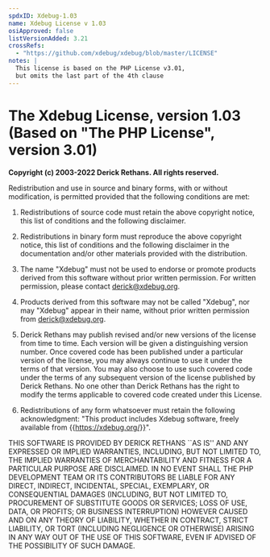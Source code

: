 ```yaml
---
spdxID: Xdebug-1.03
name: Xdebug License v 1.03
osiApproved: false
listVersionAdded: 3.21
crossRefs: 
  - "https://github.com/xdebug/xdebug/blob/master/LICENSE"
notes: |
  This license is based on the PHP License v3.01,
  but omits the last part of the 4th clause
---
```


# The Xdebug License, version 1.03 (Based on "The PHP License", version 3.01)

**Copyright (c) 2003-2022 Derick Rethans. All rights reserved.**

Redistribution and use in source and binary forms, with or without modification, is permitted provided that the following conditions are met:

1. Redistributions of source code must retain the above copyright notice, this list of conditions and the following disclaimer.

2. Redistributions in binary form must reproduce the above copyright notice, this list of conditions and the following disclaimer in the documentation and/or other materials provided with the distribution.

3. The name "Xdebug" must not be used to endorse or promote products derived from this software without prior written permission. For written permission, please contact derick@xdebug.org.

4. Products derived from this software may not be called "Xdebug", nor may "Xdebug" appear in their name, without prior written permission from derick@xdebug.org.

5. Derick Rethans may publish revised and/or new versions of the license from time to time. Each version will be given a distinguishing version number. Once covered code has been published under a particular version of the license, you may always continue to use it under the terms of that version. You may also choose to use such covered code under the terms of any subsequent version of the license published by Derick Rethans. No one other than Derick Rethans has the right to modify the terms applicable to covered code created under this License.

6. Redistributions of any form whatsoever must retain the following acknowledgment: "This product includes Xdebug software, freely available from {{https://xdebug.org/}}".

THIS SOFTWARE IS PROVIDED BY DERICK RETHANS ``AS IS'' AND ANY EXPRESSED OR IMPLIED WARRANTIES, INCLUDING, BUT NOT LIMITED TO, THE IMPLIED WARRANTIES OF MERCHANTABILITY AND FITNESS FOR A PARTICULAR PURPOSE ARE DISCLAIMED. IN NO EVENT SHALL THE PHP DEVELOPMENT TEAM OR ITS CONTRIBUTORS BE LIABLE FOR ANY DIRECT, INDIRECT, INCIDENTAL, SPECIAL, EXEMPLARY, OR CONSEQUENTIAL DAMAGES (INCLUDING, BUT NOT LIMITED TO, PROCUREMENT OF SUBSTITUTE GOODS OR SERVICES; LOSS OF USE, DATA, OR PROFITS; OR BUSINESS INTERRUPTION) HOWEVER CAUSED AND ON ANY THEORY OF LIABILITY, WHETHER IN CONTRACT, STRICT LIABILITY, OR TORT (INCLUDING NEGLIGENCE OR OTHERWISE) ARISING IN ANY WAY OUT OF THE USE OF THIS SOFTWARE, EVEN IF ADVISED OF THE POSSIBILITY OF SUCH DAMAGE.
